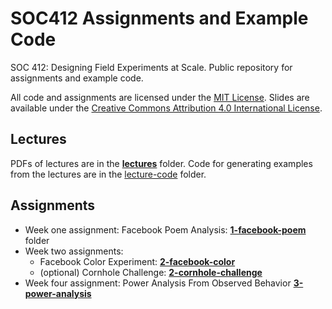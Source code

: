 # SOC412 Assignments and Example Code
SOC 412: Designing Field Experiments at Scale. Public repository for assignments and example code.

All code and assignments are licensed under the [MIT License](LICENSE). Slides are available under the [Creative Commons Attribution 4.0 International License](https://creativecommons.org/licenses/by/4.0/legalcode).

## Lectures
PDFs of lectures are in the **[lectures](lectures/)** folder. Code for generating examples from the lectures are in the [lecture-code](lecture-code/) folder.

## Assignments
* Week one assignment: Facebook Poem Analysis: **[1-facebook-poem](1-facebook-poem/)** folder
* Week two assignments:
  * Facebook Color Experiment: **[2-facebook-color](2-facebook-color/)**
  * (optional) Cornhole Challenge: **[2-cornhole-challenge](2-cornhole-challenge/)**
* Week four assignment: Power Analysis From Observed Behavior **[3-power-analysis](3-power-analysis/)**

